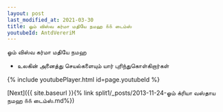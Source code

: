 ```yaml
---
layout: post
last_modified_at: 2021-03-30
title: ஓம் விஸ்வ கர்மா மதியே நமஹ ௧௧ டைம்ஸ்
youtubeId: AntdVereriM
---
```

 
 
 ஓம் விஸ்வ கர்மா மதியே நமஹ  
 
 -  உலகின் அனைத்து செயல்களையும் யார் புரிந்துகொள்கிறார்கள் 
 
  
 
  
 
 
 
 
 
 


{% include youtubePlayer.html id=page.youtubeId %}
 
[Next]({{ site.baseurl }}{% link  split1/_posts/2013-11-24-ஓம் க்ரியா வஸ்தாய நமஹ ௧௧ டைம்ஸ்.md%})
 
